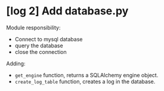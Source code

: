 # [log 2] Add database.py

Module responsibility:

- Connect to mysql database
- query the database
- close the connection

Adding: 

- `get_engine` function, returns a SQLAlchemy engine object.
- `create_log_table` function, creates a log in the database.
